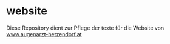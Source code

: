 # website
Diese Repository dient zur Pflege der texte für die Website von www.augenarzt-hetzendorf.at

